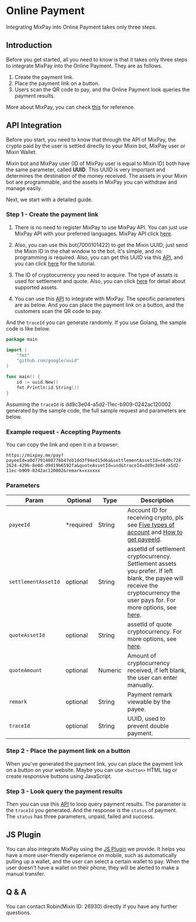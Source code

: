 # Online Payment

Integrating MixPay into Online Payment takes only three steps.

## Introduction

Before you get started, all you need to know is that it takes only three steps to integrate MixPay into the Online Payment. They are as follows.

1.  Create the payment link.
2.  Place the payment link on a button.
3.  Users scan the QR code to pay, and the Online Payment look queries the payment results.

More about MixPay, you can check [this](/guides/introduction) for reference.

## API Integration

Before you start, you need to know that through the API of MixPay, the crypto paid by the user is settled directly to your Mixin bot, MixPay user or Mixin Wallet.

Mixin bot and MixPay user (ID of MixPay user is equal to Mixin ID) both have the same parameter, called **UUID**. This UUID is very important and determines the destination of the money received. The assets in your Mixin bot are programmable, and the assets in MixPay you can withdraw and manage easily.

Next, we start with a detailed guide.

### Step 1 - Create the payment link

1.  There is no need to register MixPay to use MixPay API. You can just use MixPay API with your preferred languages. MixPay API click [here](/api/overview).
2.  Also, you can use this bot(7000101422) to get the Mixin UUID; just send the Mixin ID in the chat window to the bot. It's simple, and no programming is required. Also, you can get this UUID via this [API](https://developers.mixin.one/docs/api/users/search), and you can click [here](https://developers.mixin.one/docs/dapp/getting-started/create-dapp) for the tutorial.
3.  The ID of cryptocurrency you need to acquire. The type of assets is used for settlement and quote. Also, you can click [here](/guides/assets) for detail about supported assets.


1.  You can use this [API](/api/payments/pay) to integrate with MixPay. The specific parameters are as below. And you can place the payment link on a button, and the customers scan the QR code to pay.

And the `traceId` you can generate randomly. If you use Golang, the sample code is like below.

```go
package main

import (
    "fmt"
    "github.com/google/uuid"
)

func main() {
    id := uuid.New()
    fmt.Println(id.String())
}
```

Assuming the `traceId` is dd9c3e04-a5d2-11ec-b909-0242ac120002 generated by the sample code, the full sample request and parameters are below.

### Example request - Accepting Payments

You can copy the link and open it in a browser:

```
https://mixpay.me/pay?payeeId=a0d7791408776b47eb1dd3f94ed15d6a&settlementAssetId=c6d0c728-2624-429b-8e0d-d9d19b6592fa&quoteAssetId=usd&traceId=dd9c3e04-a5d2-11ec-b909-0242ac120002&remark=xxxxxx
```

### Parameters


|  Param | Optional | Type | Description |
| --- | --- | --- | --- |
| `payeeId` | <span class="required">*required</span> | String | Account ID for receiving crypto, pls see [Five types of account](/guides/getting-started#account) and [How to get payeeId](/guides/getting-started#payee-id). |
| `settlementAssetId` | optional | String | assetId of settlement cryptocurrency. Settlement assets you prefer. If left blank, the payee will receive the cryptocurrency the user pays for. For more options, see [here](/api/assets/settlement-assets). |
| `quoteAssetId` | optional | String | assetId of quote cryptocurrency. For more options, see [here](/api/assets/quote-assets). |
| `quoteAmount` | optional | Numeric | Amount of cryptocurrency received, if left blank, the user can enter manually. |
| `remark` | optional | String | Payment remark viewable by the payee. |
| `traceId` | optional | String | UUID, used to prevent double payment. |

### Step 2 - Place the payment link on a button

When you've generated the payment link, you can place the payment link on a button on your website. Maybe you can use `<button>` HTML tag or create responsive buttons using JavaScript.

### Step 3 - Look query the payment results

Then you can use this [API](/api/payments/payments-results) to loop query payment results. The parameter is the `traceId` you generated. And the response is the `status` of payment. The `status` has three parameters, unpaid, failed and success.

## JS Plugin

You can also integrate MixPay using the [JS Plugin](https://github.com/MixPayProtocol/mixpayjs) we provide. It helps you have a more user-friendly experience on mobile, such as automatically pulling up a wallet, and the user can select a certain wallet to pay. When the user doesn't have a wallet on their phone, they will be alerted to make a manual transfer.

## Q & A

You can contact Robin(Mixin ID: 26930) directly if you have any further questions.
